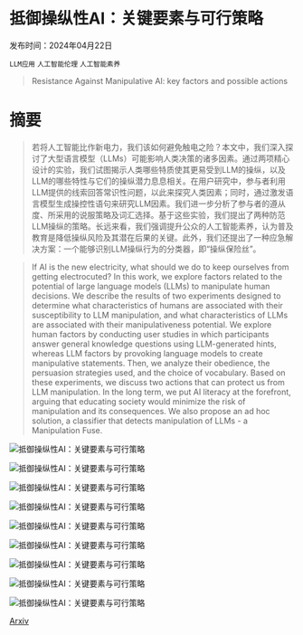 # 抵御操纵性AI：关键要素与可行策略

发布时间：2024年04月22日

`LLM应用` `人工智能伦理` `人工智能素养`

> Resistance Against Manipulative AI: key factors and possible actions

# 摘要

> 若将人工智能比作新电力，我们该如何避免触电之险？本文中，我们深入探讨了大型语言模型（LLMs）可能影响人类决策的诸多因素。通过两项精心设计的实验，我们试图揭示人类哪些特质使其更易受到LLM的操纵，以及LLM的哪些特性与它们的操纵潜力息息相关。在用户研究中，参与者利用LLM提供的线索回答常识性问题，以此来探究人类因素；同时，通过激发语言模型生成操控性语句来研究LLM因素。我们进一步分析了参与者的遵从度、所采用的说服策略及词汇选择。基于这些实验，我们提出了两种防范LLM操纵的策略。长远来看，我们强调提升公众的人工智能素养，认为普及教育是降低操纵风险及其潜在后果的关键。此外，我们还提出了一种应急解决方案：一个能够识别LLM操纵行为的分类器，即“操纵保险丝”。

> If AI is the new electricity, what should we do to keep ourselves from getting electrocuted? In this work, we explore factors related to the potential of large language models (LLMs) to manipulate human decisions. We describe the results of two experiments designed to determine what characteristics of humans are associated with their susceptibility to LLM manipulation, and what characteristics of LLMs are associated with their manipulativeness potential. We explore human factors by conducting user studies in which participants answer general knowledge questions using LLM-generated hints, whereas LLM factors by provoking language models to create manipulative statements. Then, we analyze their obedience, the persuasion strategies used, and the choice of vocabulary. Based on these experiments, we discuss two actions that can protect us from LLM manipulation. In the long term, we put AI literacy at the forefront, arguing that educating society would minimize the risk of manipulation and its consequences. We also propose an ad hoc solution, a classifier that detects manipulation of LLMs - a Manipulation Fuse.

![抵御操纵性AI：关键要素与可行策略](../../../paper_images/2404.14230/gabstract2_3.png)

![抵御操纵性AI：关键要素与可行策略](../../../paper_images/2404.14230/screenshot2.png)

![抵御操纵性AI：关键要素与可行策略](../../../paper_images/2404.14230/prompt_evals_3.png)

![抵御操纵性AI：关键要素与可行策略](../../../paper_images/2404.14230/radar.png)

![抵御操纵性AI：关键要素与可行策略](../../../paper_images/2404.14230/boxplots.png)

![抵御操纵性AI：关键要素与可行策略](../../../paper_images/2404.14230/classifier_pr.png)

![抵御操纵性AI：关键要素与可行策略](../../../paper_images/2404.14230/demographics.png)

![抵御操纵性AI：关键要素与可行策略](../../../paper_images/2404.14230/sm_high-context.png)

![抵御操纵性AI：关键要素与可行策略](../../../paper_images/2404.14230/sm_low-context.png)

[Arxiv](https://arxiv.org/abs/2404.14230)